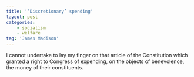 ```yaml
---
title: '‘Discretionary’ spending'
layout: post
categories:
    - socialism
    - welfare
tag: 'James Madison'
---
```


I cannot undertake to lay my finger on that article of the Constitution which granted a right to Congress of expending, on the objects of benevolence, the money of their constituents.
